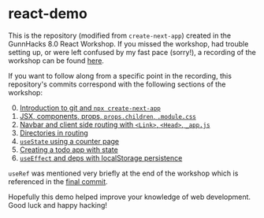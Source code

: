 # react-demo

This is the repository (modified from `create-next-app`) created in the GunnHacks 8.0 React Workshop.
If you missed the workshop, had trouble setting up, or were left confused by my fast pace (sorry!), a recording of the workshop 
can be found [here](https://drive.google.com/file/d/1TdIuAYnQcbjrbJn1T2_IbfOwvBAIQ520/view?usp=sharing).

If you want to follow along from a specific point in the recording, this repository's commits correspond with the following
sections of the workshop:

0. [Introduction to git and `npx create-next-app`](https://github.com/GunnHacks/react-demo/commit/81fa1cb91f80ec20c595ccbd4f5573a4a721cad0)
1. [JSX, components, props, `props.children`, `.module.css`](https://github.com/GunnHacks/react-demo/commit/54a38a135ee15066cee24b2feddeabc5c882c973)
2. [Navbar and client side routing with `<Link>`, `<Head>`, `_app.js`](https://github.com/GunnHacks/react-demo/commit/16bf9ddd8eb5957e8da087ae80f017543a4c2418)
3. [Directories in routing](https://github.com/GunnHacks/react-demo/commit/cd534e416e5a6615f93dbb2e057d71d9b5d31248)
4. [`useState` using a counter page](https://github.com/GunnHacks/react-demo/commit/aea9cee96b9077c16c7917b7589046c3d319c4df)
5. [Creating a todo app with state](https://github.com/GunnHacks/react-demo/commit/0beed4ba0203faff9328f526341c66e9d20a3dc6)
6. [`useEffect` and deps with localStorage persistence](https://github.com/GunnHacks/react-demo/commit/2880a4a7e6f4a83afee317614bef732029377916)

`useRef` was mentioned very briefly at the end of the workshop which is referenced in the [final commit](https://github.com/GunnHacks/react-demo/commit/5b2a5c98bc0cf434f3012dfb350eefe7807c9b75).

Hopefully this demo helped improve your knowledge of web development. Good luck and happy hacking!
